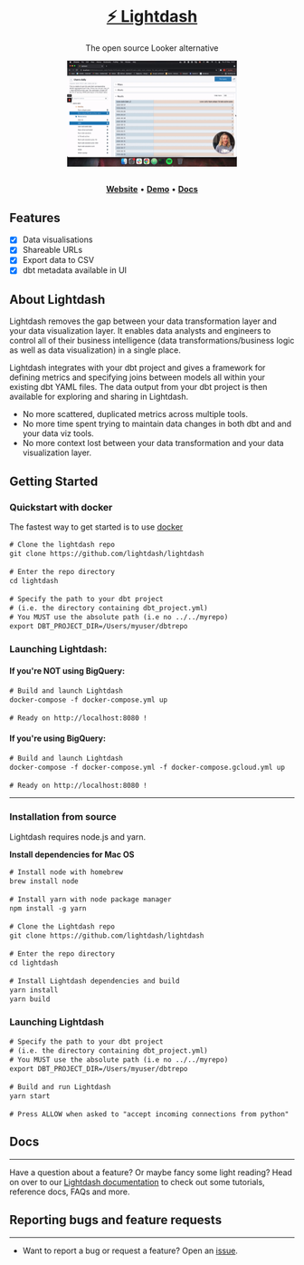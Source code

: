 <h1 align="center">
        <a href="https://www.lightdash.com">⚡️ Lightdash </a>
</h1>

<p align="center">The open source Looker alternative</p>

<div align="center">
        <img align="center" style="max-width:300px;" src="/static/screenshots/lightdashpreview.gif">
</div>
<br>
<p align="center">
    <a href="http://www.lightdash.com"><b>Website</b></a> •
    <a href="https://www.loom.com/share/f3725e98ce4840bda3f719da647f58b0"><b>Demo</b></a> • 
    <a href="http://docs.lightdash.com/"><b>Docs</b></a>
</p>

## Features
- [x] Data visualisations
- [x] Shareable URLs
- [x] Export data to CSV
- [x] dbt metadata available in UI

## About Lightdash

Lightdash removes the gap between your data transformation layer and your data visualization layer. It enables data analysts and engineers to control all of their business intelligence (data transformations/business logic as well as data visualization) in a single place.

Lightdash integrates with your dbt project and gives a framework for defining metrics and specifying joins between models all within your existing dbt YAML files. The data output from your dbt project is then available for exploring and sharing in Lightdash.

- No more scattered, duplicated metrics across multiple tools.
- No more time spent trying to maintain data changes in both dbt and and your data viz tools.  
- No more context lost between your data transformation and your data visualization layer.

## Getting Started

### Quickstart with docker

The fastest way to get started is to use [docker](https://docs.docker.com/get-docker/)

```shell
# Clone the lightdash repo
git clone https://github.com/lightdash/lightdash

# Enter the repo directory
cd lightdash

# Specify the path to your dbt project
# (i.e. the directory containing dbt_project.yml)
# You MUST use the absolute path (i.e no ../../myrepo)
export DBT_PROJECT_DIR=/Users/myuser/dbtrepo
```

### Launching Lightdash:
#### If you're NOT using BigQuery:
```
# Build and launch Lightdash
docker-compose -f docker-compose.yml up

# Ready on http://localhost:8080 !
```

#### If you're using BigQuery:
```
# Build and launch Lightdash
docker-compose -f docker-compose.yml -f docker-compose.gcloud.yml up

# Ready on http://localhost:8080 !
```
---
### Installation from source

Lightdash requires node.js and yarn.

**Install dependencies for Mac OS**
```shell
# Install node with homebrew
brew install node

# Install yarn with node package manager
npm install -g yarn

# Clone the Lightdash repo
git clone https://github.com/lightdash/lightdash

# Enter the repo directory
cd lightdash

# Install Lightdash dependencies and build
yarn install
yarn build
```

### Launching Lightdash

```shell
# Specify the path to your dbt project
# (i.e. the directory containing dbt_project.yml)
# You MUST use the absolute path (i.e no ../../myrepo)
export DBT_PROJECT_DIR=/Users/myuser/dbtrepo

# Build and run Lightdash
yarn start

# Press ALLOW when asked to "accept incoming connections from python"
```
## Docs
---
Have a question about a feature? Or maybe fancy some light reading? Head on over to our [Lightdash documentation](https://docs.lightdash.com/) to check out some tutorials, reference docs, FAQs and more.

## Reporting bugs and feature requests
---
- Want to report a bug or request a feature? Open an [issue](https://github.com/lightdash/lightdash/issues/new/choose).
